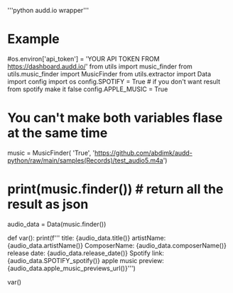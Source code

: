 '''python audd.io wrapper'''

# Example


#os.environ['api_token'] = 'YOUR API TOKEN FROM https://dashboard.audd.io/'
from utils import music_finder
from utils.music_finder import MusicFinder
from utils.extractor import Data
import config
import os
config.SPOTIFY = True  # if you don't want result from spotify make it false
config.APPLE_MUSIC = True
# You can't make both variables flase at the same time

music = MusicFinder(
    'True', 'https://github.com/abdimk/audd-python/raw/main/samples(Records)/test_audio5.m4a')
# print(music.finder()) # return all the result as json
audio_data = Data(music.finder())


def var():
    print(f'''
title: {audio_data.title()}
artistName: {audio_data.artistName()}
ComposerName: {audio_data.composerName()}
release date: {audio_data.release_date()}
Spotify link: {audio_data.SPOTIFY_spotify()}
apple music preview: {audio_data.apple_music_previews_url()}''')


var()
